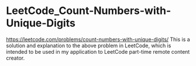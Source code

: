 # LeetCode_Count-Numbers-with-Unique-Digits
https://leetcode.com/problems/count-numbers-with-unique-digits/ This is a solution and explanation to the above problem in LeetCode, which is intended to be used in my application to LeetCode part-time remote content creator.
